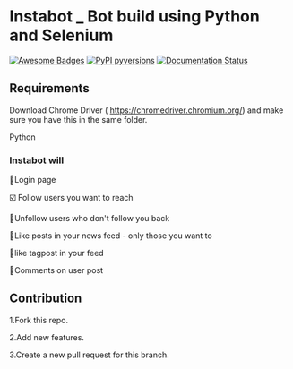 # Instabot _ Bot build using Python and Selenium

[![Awesome Badges](https://img.shields.io/badge/badges-awesome-green.svg)](https://github.com/Naereen/badges)  [![PyPI pyversions](https://img.shields.io/pypi/pyversions/ansicolortags.svg)](https://pypi.python.org/pypi/ansicolortags/)  [![Documentation Status](https://readthedocs.org/projects/ansicolortags/badge/?version=latest)](http://ansicolortags.readthedocs.io/?badge=latest)

## Requirements
Download Chrome Driver ( https://chromedriver.chromium.org/) and make sure you have this in the same folder.

Python 

### Instabot will 

:rocket:Login page 

:ballot_box_with_check: Follow users you want to reach

:no_bell:Unfollow users who don't follow you back

:blue_heart:Like posts in your news feed - only those you want to

:blue_heart:like tagpost in your feed

:thought_balloon:Comments on user post


## Contribution
1.Fork this repo.

2.Add new features.

3.Create a new pull request for this branch.










